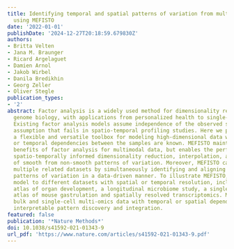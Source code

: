 ```yaml
---
title: Identifying temporal and spatial patterns of variation from multimodal data
  using MEFISTO
date: '2022-01-01'
publishDate: '2024-12-27T20:18:59.679830Z'
authors:
- Britta Velten
- Jana M. Braunger
- Ricard Argelaguet
- Damien Arnol
- Jakob Wirbel
- Danila Bredikhin
- Georg Zeller
- Oliver Stegle
publication_types:
- '2'
abstract: Factor analysis is a widely used method for dimensionality reduction in
  genome biology, with applications from personalized health to single-cell biology.
  Existing factor analysis models assume independence of the observed samples, an
  assumption that fails in spatio-temporal profiling studies. Here we present MEFISTO,
  a flexible and versatile toolbox for modeling high-dimensional data when spatial
  or temporal dependencies between the samples are known. MEFISTO maintains the established
  benefits of factor analysis for multimodal data, but enables the performance of
  spatio-temporally informed dimensionality reduction, interpolation, and separation
  of smooth from non-smooth patterns of variation. Moreover, MEFISTO can integrate
  multiple related datasets by simultaneously identifying and aligning the underlying
  patterns of variation in a data-driven manner. To illustrate MEFISTO, we apply the
  model to different datasets with spatial or temporal resolution, including an evolutionary
  atlas of organ development, a longitudinal microbiome study, a single-cell multi-omics
  atlas of mouse gastrulation and spatially resolved transcriptomics. MEFISTO models
  bulk and single-cell multi-omics data with temporal or spatial dependencies for
  interpretable pattern discovery and integration.
featured: false
publication: '*Nature Methods*'
doi: 10.1038/s41592-021-01343-9
url_pdf: 'https://www.nature.com/articles/s41592-021-01343-9.pdf'
---
```


